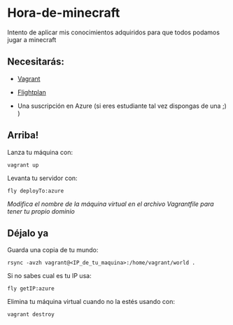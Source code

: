 # Hora-de-minecraft
Intento de aplicar mis conocimientos adquiridos para que todos podamos jugar a minecraft


## Necesitarás:

- [Vagrant](https://www.vagrantup.com/downloads.html)

- [Flightplan](https://www.npmjs.com/package/flightplan)

- Una suscripción en Azure (si eres estudiante tal vez dispongas de una ;) )


## Arriba!

Lanza tu máquina con:

`vagrant up`

Levanta tu servidor con:

`fly deployTo:azure`

*Modifica el nombre de la máquina virtual en el archivo Vagrantfile
para tener tu propio dominio*


## Déjalo ya

Guarda una copia de tu mundo:

`rsync -avzh vagrant@<IP_de_tu_maquina>:/home/vagrant/world .`

Si no sabes cual es tu IP usa:

`fly getIP:azure`

Elimina tu máquina virtual cuando no la estés usando con:

`vagrant destroy`
